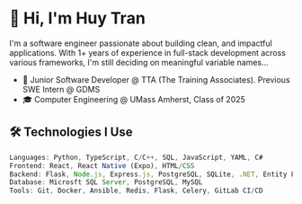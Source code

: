 # 👋 Hi, I'm Huy Tran

I'm a software engineer passionate about building clean, and impactful applications. 
With 1+ years of experience in full-stack development across various frameworks, I'm still deciding on meaningful variable names...

- 🚀 Junior Software Developer @ TTA (The Training Associates). Previous SWE Intern @ GDMS
- 🎓 Computer Engineering @ UMass Amherst, Class of 2025

## 🛠️ Technologies I Use

```ts
Languages: Python, TypeScript, C/C++, SQL, JavaScript, YAML, C#
Frontend: React, React Native (Expo), HTML/CSS
Backend: Flask, Node.js, Express.js, PostgreSQL, SQLite, .NET, Entity Framework
Database: Microsft SQL Server, PostgreSQL, MySQL
Tools: Git, Docker, Ansible, Redis, Flask, Celery, GitLab CI/CD
